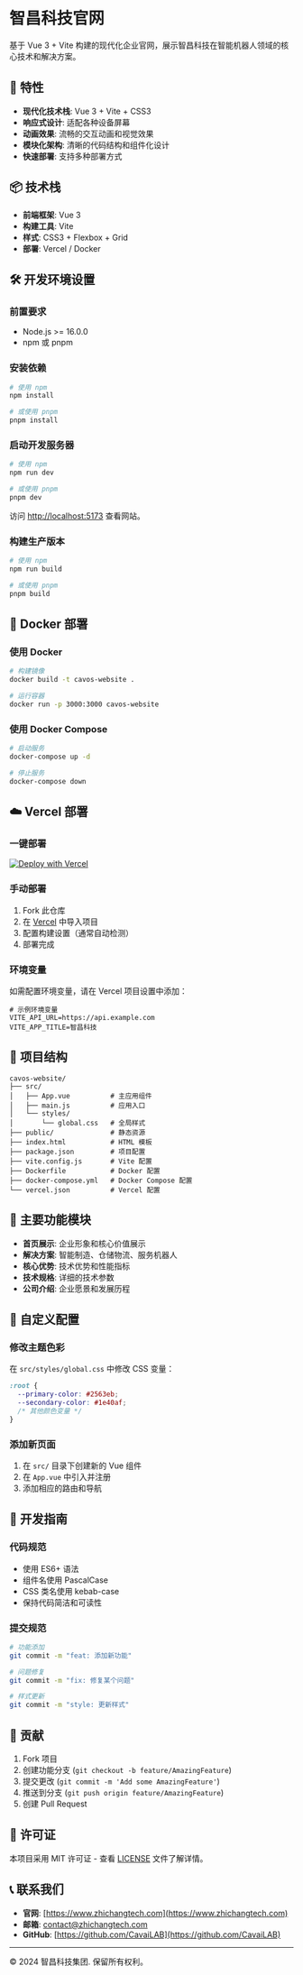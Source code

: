 # 智昌科技官网

基于 Vue 3 + Vite 构建的现代化企业官网，展示智昌科技在智能机器人领域的核心技术和解决方案。

## 🚀 特性

- **现代化技术栈**: Vue 3 + Vite + CSS3
- **响应式设计**: 适配各种设备屏幕
- **动画效果**: 流畅的交互动画和视觉效果
- **模块化架构**: 清晰的代码结构和组件化设计
- **快速部署**: 支持多种部署方式

## 📦 技术栈

- **前端框架**: Vue 3
- **构建工具**: Vite
- **样式**: CSS3 + Flexbox + Grid
- **部署**: Vercel / Docker

## 🛠️ 开发环境设置

### 前置要求

- Node.js >= 16.0.0
- npm 或 pnpm

### 安装依赖

```bash
# 使用 npm
npm install

# 或使用 pnpm
pnpm install
```

### 启动开发服务器

```bash
# 使用 npm
npm run dev

# 或使用 pnpm
pnpm dev
```

访问 [http://localhost:5173](http://localhost:5173) 查看网站。

### 构建生产版本

```bash
# 使用 npm
npm run build

# 或使用 pnpm
pnpm build
```

## 🐳 Docker 部署

### 使用 Docker

```bash
# 构建镜像
docker build -t cavos-website .

# 运行容器
docker run -p 3000:3000 cavos-website
```

### 使用 Docker Compose

```bash
# 启动服务
docker-compose up -d

# 停止服务
docker-compose down
```

## ☁️ Vercel 部署

### 一键部署

[![Deploy with Vercel](https://vercel.com/button)](https://vercel.com/new/clone?repository-url=https://github.com/CavaiLAB/cavos-website)

### 手动部署

1. Fork 此仓库
2. 在 [Vercel](https://vercel.com) 中导入项目
3. 配置构建设置（通常自动检测）
4. 部署完成

### 环境变量

如需配置环境变量，请在 Vercel 项目设置中添加：

```
# 示例环境变量
VITE_API_URL=https://api.example.com
VITE_APP_TITLE=智昌科技
```

## 📁 项目结构

```
cavos-website/
├── src/
│   ├── App.vue          # 主应用组件
│   ├── main.js          # 应用入口
│   └── styles/
│       └── global.css   # 全局样式
├── public/              # 静态资源
├── index.html           # HTML 模板
├── package.json         # 项目配置
├── vite.config.js       # Vite 配置
├── Dockerfile           # Docker 配置
├── docker-compose.yml   # Docker Compose 配置
└── vercel.json          # Vercel 配置
```

## 🎨 主要功能模块

- **首页展示**: 企业形象和核心价值展示
- **解决方案**: 智能制造、仓储物流、服务机器人
- **核心优势**: 技术优势和性能指标
- **技术规格**: 详细的技术参数
- **公司介绍**: 企业愿景和发展历程

## 🔧 自定义配置

### 修改主题色彩

在 `src/styles/global.css` 中修改 CSS 变量：

```css
:root {
  --primary-color: #2563eb;
  --secondary-color: #1e40af;
  /* 其他颜色变量 */
}
```

### 添加新页面

1. 在 `src/` 目录下创建新的 Vue 组件
2. 在 `App.vue` 中引入并注册
3. 添加相应的路由和导航

## 📝 开发指南

### 代码规范

- 使用 ES6+ 语法
- 组件名使用 PascalCase
- CSS 类名使用 kebab-case
- 保持代码简洁和可读性

### 提交规范

```bash
# 功能添加
git commit -m "feat: 添加新功能"

# 问题修复
git commit -m "fix: 修复某个问题"

# 样式更新
git commit -m "style: 更新样式"
```

## 🤝 贡献

1. Fork 项目
2. 创建功能分支 (`git checkout -b feature/AmazingFeature`)
3. 提交更改 (`git commit -m 'Add some AmazingFeature'`)
4. 推送到分支 (`git push origin feature/AmazingFeature`)
5. 创建 Pull Request

## 📄 许可证

本项目采用 MIT 许可证 - 查看 [LICENSE](LICENSE) 文件了解详情。

## 📞 联系我们

- **官网**: [https://www.zhichangtech.com](https://www.zhichangtech.com)
- **邮箱**: contact@zhichangtech.com
- **GitHub**: [https://github.com/CavaiLAB](https://github.com/CavaiLAB)

---

© 2024 智昌科技集团. 保留所有权利。